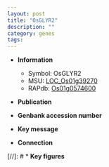 ```yaml
---
layout: post
title: "OsGLYR2"
description: ""
category: genes
tags: 
---
```


* **Information**  
    + Symbol: OsGLYR2  
    + MSU: [LOC_Os01g39270](http://rice.uga.edu/cgi-bin/ORF_infopage.cgi?orf=LOC_Os01g39270)  
    + RAPdb: [Os01g0574600](http://rapdb.dna.affrc.go.jp/viewer/gbrowse_details/irgsp1?name=Os01g0574600)  

* **Publication**  

* **Genbank accession number**  

* **Key message**  

* **Connection**  

[//]: # * **Key figures**  



